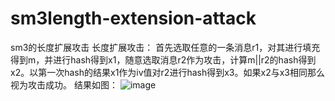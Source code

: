 # sm3length-extension-attack
sm3的长度扩展攻击
长度扩展攻击：
首先选取任意的一条消息r1，对其进行填充得到m，并进行hash得到x1，随意选取消息r2作为攻击，计算m||r2的hash得到x2。以第一次hash的结果x1作为iv值对r2进行hash得到x3。如果x2与x3相同那么视为攻击成功。
结果如图：
![image](https://user-images.githubusercontent.com/106589212/181068809-641dfc1a-3eec-4ec3-a589-74339e26a8d3.png)
